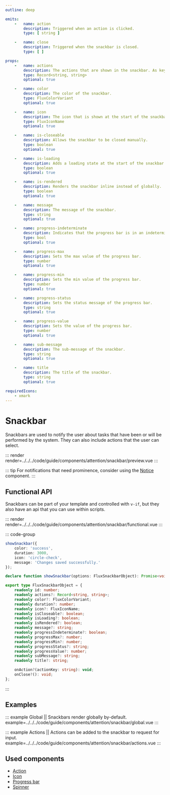 ```yaml
---
outline: deep

emits:
    -   name: action
        description: Triggered when an action is clicked.
        type: [ string ]

    -   name: close
        description: Triggered when the snackbar is closed.
        type: [ ]

props:
    -   name: actions
        description: The actions that are shown in the snackbar. As key-value pairs.
        type: Record<string, string>
        optional: true

    -   name: color
        description: The color of the snackbar.
        type: FluxColorVariant
        optional: true

    -   name: icon
        description: The icon that is shown at the start of the snackbar.
        type: FluxIconName
        optional: true

    -   name: is-closeable
        description: Allows the snackbar to be closed manually.
        type: boolean
        optional: true

    -   name: is-loading
        description: Adds a loading state at the start of the snackbar.
        type: boolean
        optional: true

    -   name: is-rendered
        description: Renders the snackbar inline instead of globally.
        type: boolean
        optional: true

    -   name: message
        description: The message of the snackbar.
        type: string
        optional: true

    -   name: progress-indeterminate
        description: Indicates that the progress bar is in an indeterminate state.
        type: bool
        optional: true

    -   name: progress-max
        description: Sets the max value of the progress bar.
        type: number
        optional: true

    -   name: progress-min
        description: Sets the min value of the progress bar.
        type: number
        optional: true

    -   name: progress-status
        description: Sets the status message of the progress bar.
        type: string
        optional: true

    -   name: progress-value
        description: Sets the value of the progress bar.
        type: number
        optional: true

    -   name: sub-message
        description: The sub-message of the snackbar.
        type: string
        optional: true

    -   name: title
        description: The title of the snackbar.
        type: string
        optional: true

requiredIcons:
    - xmark
---
```


# Snackbar

Snackbars are used to notify the user about tasks that have been or will be performed by the system. They can also include actions that the user can select.

::: render
render=../../../code/guide/components/attention/snackbar/preview.vue
:::

::: tip
For notifications that need prominence, consider using the [Notice](./notice) component.
:::

<FrontmatterDocs/>

## Functional API

Snackbars can be part of your template and controlled with `v-if`, but they also have an api that you can use within scripts.

::: render
render=../../../code/guide/components/attention/snackbar/functional.vue
:::

::: code-group

```ts [Example]
showSnackbar({
    color: 'success',
    duration: 3000,
    icon: 'circle-check',
    message: 'Changes saved successfully.'
});
```

```ts [Declaration]
declare function showSnackbar(options: FluxSnackbarObject): Promise<void>;
```

```ts [Options]
export type FluxSnackbarObject = {
    readonly id: number;
    readonly actions?: Record<string, string>;
    readonly color?: FluxColorVariant;
    readonly duration?: number;
    readonly icon?: FluxIconName;
    readonly isCloseable?: boolean;
    readonly isLoading?: boolean;
    readonly isRendered?: boolean;
    readonly message?: string;
    readonly progressIndeterminate?: boolean;
    readonly progressMax?: number;
    readonly progressMin?: number;
    readonly progressStatus?: string;
    readonly progressValue?: number;
    readonly subMessage?: string;
    readonly title?: string;

    onAction?(actionKey: string): void;
    onClose?(): void;
};
```

:::

## Examples

::: example Global || Snackbars render globally by-default.
example=../../../code/guide/components/attention/snackbar/global.vue
:::

::: example Actions || Actions can be added to the snackbar to request for input.
example=../../../code/guide/components/attention/snackbar/actions.vue
:::

## Used components

- [Action](../action)
- [Icon](../icon)
- [Progress bar](../progress-bar)
- [Spinner](../spinner)
